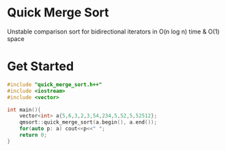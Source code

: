 # Quick Merge Sort
Unstable comparison sort for bidirectional iterators in O(n log n) time &amp; O(1) space

# Get Started
```cpp
#include "quick_merge_sort.h++"
#include <iostream>
#include <vector>

int main(){
    vector<int> a{5,6,3,2,3,54,234,5,52,5,52512};
    qmsort::quick_merge_sort(a.begin(), a.end());
    for(auto p: a) cout<<p<<" ";
    return 0;
}
```
